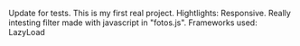 Update for tests.
This is my first real project.
Hightlights: Responsive. Really intesting filter made with javascript in "fotos.js".
Frameworks used: LazyLoad 
